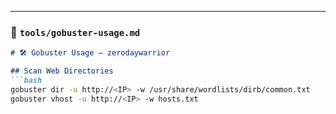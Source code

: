 
---

### 📁 `tools/gobuster-usage.md`

```markdown
# 🛠️ Gobuster Usage – zerodaywarrior

## Scan Web Directories
```bash
gobuster dir -u http://<IP> -w /usr/share/wordlists/dirb/common.txt
gobuster vhost -u http://<IP> -w hosts.txt

